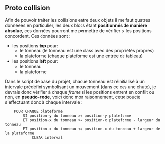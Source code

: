## Proto collision

Afin de pouvoir traiter les collisions entre deux objets il me faut quatres donnéees en particulier, les deux blocs étant **positionnés de manière absolue**, ces données pourront me permettre de vérifier si les positions concordent. Ces données sont :

* les positions **top** pour:
    * le tonneau (le tonneau est une class avec des propriétés propres)
    * la plateforme (chaque plateforme est une entrée de tableau)
* les positions **left** pour:
    * le tonneau
    * la plateforme

Dans le script de base du projet, chaque tonneau est réinitialisé à un intervale prédéfini symbolisant un mouvement (dans ce cas une chute), je devrais donc vérifier à chaque *frame* si les positions entrent en conflit ou non, en **pseudo-code**, voici donc mon raisonnement, cette boucle s'effectuant donc à chaque intervale :

```
    POUR CHAQUE plateforme
        SI position-y du tonneau >= position-y plateforme
        ET position-x du tonneau >= position-x plateforme - largeur du tonneau
        ET position-x du tonneau <= position-x du tonneau + largeur de la plateforme
            CLEAR interval
```